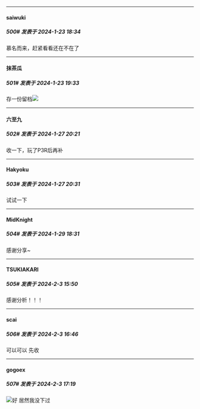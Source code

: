 
*****

####  saiwuki  
##### 500#       发表于 2024-1-23 18:34

慕名而来，赶紧看看还在不在了


*****

####  抹茶瓜  
##### 501#       发表于 2024-1-23 19:33

存一份留档<img src="https://static.saraba1st.com/image/smiley/face2017/009.gif" referrerpolicy="no-referrer">

*****

####  六至九  
##### 502#       发表于 2024-1-27 20:21

收一下，玩了P3R后再补

*****

####  Hakyoku  
##### 503#       发表于 2024-1-27 20:31

试试一下


*****

####  MidKnight  
##### 504#       发表于 2024-1-29 18:31

感谢分享~

*****

####  TSUKIAKARI  
##### 505#       发表于 2024-2-3 15:50

感谢分析！！！


*****

####  scai  
##### 506#       发表于 2024-2-3 16:46

可以可以 先收


*****

####  gogoex  
##### 507#       发表于 2024-2-3 17:19

<img src="https://static.saraba1st.com/image/smiley/face2017/032.png" referrerpolicy="no-referrer">好 居然我没下过

